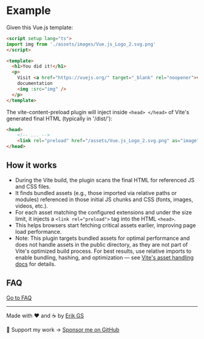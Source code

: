 # Example

Given this Vue.js template:

```html
<script setup lang="ts">
import img from './assets/images/Vue.js_Logo_2.svg.png'
</script>

<template>
  <h1>You did it!</h1>
  <p>
    Visit <a href="https://vuejs.org/" target="_blank" rel="noopener">vuejs.org</a> to read the
    documentation
    <img :src="img" />
  </p>
</template>
```

The vite-content-preload plugin will inject inside `<head> </head>` of Vite's generated final HTML (typically in '/dist/'):

```html
<head>
    <!-- ... -->
    <link rel="preload" href="/assets/Vue.js_Logo_2.svg.png" as="image">
</head>
```

## How it works

- During the Vite build, the plugin scans the final HTML for referenced JS and CSS files.
- It finds bundled assets (e.g., those imported via relative paths or modules) referenced in those initial JS chunks and CSS (fonts, images, videos, etc.).
- For each asset matching the configured extensions and under the size limit, it injects a `<link rel="preload">` tag into the HTML `<head>`.
- This helps browsers start fetching critical assets earlier, improving page load performance.
- Note: This plugin targets bundled assets for optimal performance and does not handle assets in the public directory, as they are not part of Vite's optimized build process. For best results, use relative imports to enable bundling, hashing, and optimization — see [Vite's asset handling docs](https://vite.dev/guide/assets) for details.

## FAQ

[Go to FAQ](https://github.com/ErikGS/vite-content-preload/#faq)

---

Made with ❤️ and ☕ by [Erik GS](https://github.com/ErikGS)

💖 Support my work → [Sponsor me on GitHub](https://github.com/sponsors/ErikGS)